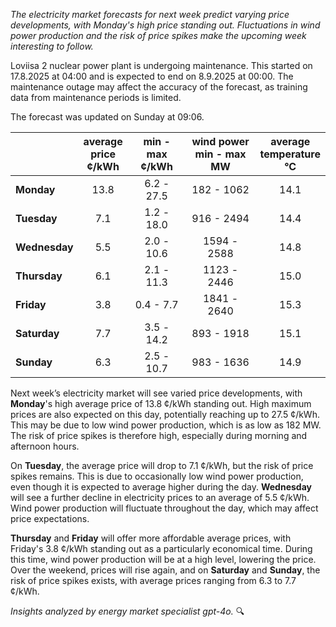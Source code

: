 *The electricity market forecasts for next week predict varying price developments, with Monday's high price standing out. Fluctuations in wind power production and the risk of price spikes make the upcoming week interesting to follow.*

Loviisa 2 nuclear power plant is undergoing maintenance. This started on 17.8.2025 at 04:00 and is expected to end on 8.9.2025 at 00:00. The maintenance outage may affect the accuracy of the forecast, as training data from maintenance periods is limited.

The forecast was updated on Sunday at 09:06.

|               | average<br>price<br>¢/kWh | min - max<br>¢/kWh | wind power<br>min - max<br>MW | average<br>temperature<br>°C |
|:-------------|:----------------:|:----------------:|:-------------:|:-------------:|
| **Monday** |      13.8       |      6.2 - 27.5      |    182 - 1062     |      14.1      |
| **Tuesday**  |      7.1        |      1.2 - 18.0      |    916 - 2494     |      14.4      |
| **Wednesday** |      5.5        |      2.0 - 10.6      |   1594 - 2588     |      14.8      |
| **Thursday**  |      6.1        |      2.1 - 11.3      |   1123 - 2446     |      15.0      |
| **Friday** |      3.8        |      0.4 - 7.7       |   1841 - 2640     |      15.3      |
| **Saturday** |      7.7        |      3.5 - 14.2      |    893 - 1918     |      15.1      |
| **Sunday** |      6.3        |      2.5 - 10.7      |    983 - 1636     |      14.9      |

Next week’s electricity market will see varied price developments, with **Monday**'s high average price of 13.8 ¢/kWh standing out. High maximum prices are also expected on this day, potentially reaching up to 27.5 ¢/kWh. This may be due to low wind power production, which is as low as 182 MW. The risk of price spikes is therefore high, especially during morning and afternoon hours.

On **Tuesday**, the average price will drop to 7.1 ¢/kWh, but the risk of price spikes remains. This is due to occasionally low wind power production, even though it is expected to average higher during the day. **Wednesday** will see a further decline in electricity prices to an average of 5.5 ¢/kWh. Wind power production will fluctuate throughout the day, which may affect price expectations.

**Thursday** and **Friday** will offer more affordable average prices, with Friday's 3.8 ¢/kWh standing out as a particularly economical time. During this time, wind power production will be at a high level, lowering the price. Over the weekend, prices will rise again, and on **Saturday** and **Sunday**, the risk of price spikes exists, with average prices ranging from 6.3 to 7.7 ¢/kWh.

*Insights analyzed by energy market specialist gpt-4o.* 🔍
